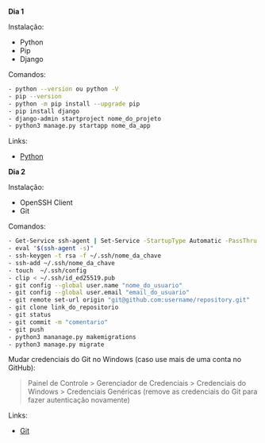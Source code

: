 **Dia 1**

Instalação:
- Python
- Pip
- Django

Comandos:
```bash
- python --version ou python -V
- pip --version
- python -m pip install --upgrade pip
- pip install django
- django-admin startproject nome_do_projeto
- python3 manage.py startapp nome_da_app
```

Links:
- [Python](https://www.python.org/downloads/)

**Dia 2**

Instalação:
- OpenSSH Client
- Git

Comandos:
```bash
- Get-Service ssh-agent | Set-Service -StartupType Automatic -PassThru | Start-Service # PowerShell
- eval "$(ssh-agent -s)"
- ssh-keygen -t rsa -f ~/.ssh/nome_da_chave
- ssh-add ~/.ssh/nome_da_chave
- touch  ~/.ssh/config
- clip < ~/.ssh/id_ed25519.pub
- git config --global user.name "nome_do_usuario"
- git config --global user.email "email_do_usuario"
- git remote set-url origin "git@github.com:username/repository.git"
- git clone link_do_repositorio
- git status
- git commit -m "comentario"
- git push
- python3 mananage.py makemigrations
- python3 manage.py migrate
```
Mudar credenciais do Git no Windows (caso use mais de uma conta no GitHub):
> Painel de Controle > Gerenciador de Credenciais > Credenciais do Windows > Credenciais Genéricas (remove as credenciais do Git para fazer autenticação novamente)

Links:
- [Git](https://git-scm.com/downloads)